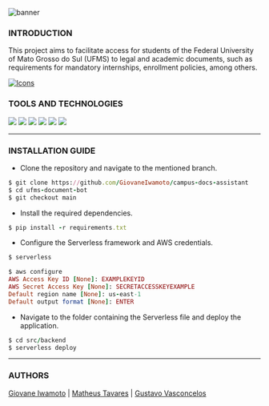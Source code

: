 ![banner](https://github.com/user-attachments/assets/7b4565af-c0b4-4bfb-bdaf-9859347b7677)

### **INTRODUCTION**

This project aims to facilitate access for students of the Federal University of Mato Grosso do Sul (UFMS) to legal and academic documents, such as requirements for mandatory internships, enrollment policies, among others.

[![Icons](https://skillicons.dev/icons?i=aws,py,theme=dark)](https://skillicons.dev)

### **TOOLS AND TECHNOLOGIES**

[<img src="https://img.shields.io/badge/Serverless_Framework-ff5242?logo=serverless&logoColor=white">](https://www.serverless.com)
[<img src="https://img.shields.io/badge/AWS-CLI-fa8818?logo=amazon-web-services&logoColor=ffff&labelColor=232F3E">](https://aws.amazon.com/cli/)
[<img src="https://img.shields.io/badge/AWS-S3-2cae05?logo=amazon-web-services&logoColor=ffff&labelColor=232F3E">](https://aws.amazon.com/s3/)
[<img src="https://img.shields.io/badge/Amazon-DynamoDB-0a43e8?logo=amazon-web-services&logoColor=ffff&labelColor=232F3E">](https://aws.amazon.com/dynamodb/)
[<img src="https://img.shields.io/badge/Amazon-Bedrock-03ab9d?logo=amazon-web-services&logoColor=ffff&labelColor=232F3E">](https://aws.amazon.com/bedrock/)
[<img src="https://img.shields.io/badge/Amazon-Lex-03ab9d?logo=amazon-web-services&logoColor=ffff&labelColor=232F3E">](https://aws.amazon.com/transcribe/)

---

### **INSTALLATION GUIDE**

- Clone the repository and navigate to the mentioned branch.

```ruby
$ git clone https://github.com/GiovaneIwamoto/campus-docs-assistant
$ cd ufms-document-bot
$ git checkout main
```

- Install the required dependencies.
```ruby
$ pip install -r requirements.txt
```

- Configure the Serverless framework and AWS credentials.

```ruby
$ serverless
```

```ruby
$ aws configure
AWS Access Key ID [None]: EXAMPLEKEYID
AWS Secret Access Key [None]: SECRETACCESSKEYEXAMPLE
Default region name [None]: us-east-1
Default output format [None]: ENTER
```

- Navigate to the folder containing the Serverless file and deploy the application.

```ruby
$ cd src/backend
$ serverless deploy
```

---

### **AUTHORS**

[Giovane Iwamoto](https://github.com/GiovaneIwamoto) | [Matheus Tavares](https://github.com/mtguerson) | [Gustavo Vasconcelos](https://github.com/GustavoSVasconcelos)

